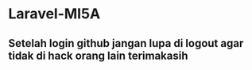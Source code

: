 # Laravel-MI5A
## Setelah login github jangan lupa di logout agar tidak di hack orang lain terimakasih
